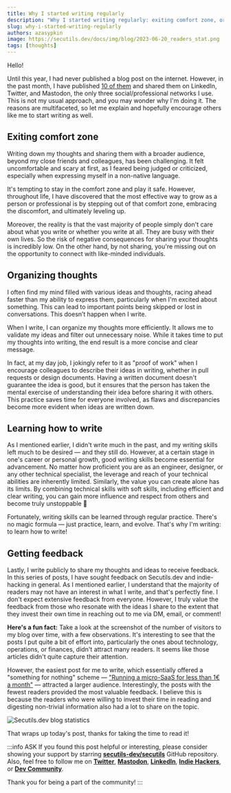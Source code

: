 ```yaml
---
title: Why I started writing regularly
description: "Why I started writing regularly: exiting comfort zone, organizing thoughts, learning how to write, getting feedback."
slug: why-i-started-writing-regularly
authors: azasypkin
image: https://secutils.dev/docs/img/blog/2023-06-20_readers_stat.png
tags: [thoughts]
---
```

Hello!

Until this year, I had never published a blog post on the internet. However, in the past month, I have published [10 of them](https://secutils.dev/docs/blog) and shared them on LinkedIn, Twitter, and Mastodon, the only three social/professional networks I use. This is not my usual approach, and you may wonder why I'm doing it. The reasons are multifaceted, so let me explain and hopefully encourage others like me to start writing as well.

<!--truncate-->

## Exiting comfort zone

Writing down my thoughts and sharing them with a broader audience, beyond my close friends and colleagues, has been challenging. It felt uncomfortable and scary at first, as I feared being judged or criticized, especially when expressing myself in a non-native language.

It's tempting to stay in the comfort zone and play it safe. However, throughout life, I have discovered that the most effective way to grow as a person or professional is by stepping out of that comfort zone, embracing the discomfort, and ultimately leveling up.

Moreover, the reality is that the vast majority of people simply don't care about what you write or whether you write at all. They are busy with their own lives. So the risk of negative consequences for sharing your thoughts is incredibly low. On the other hand, by not sharing, you're missing out on the opportunity to connect with like-minded individuals.

## Organizing thoughts

I often find my mind filled with various ideas and thoughts, racing ahead faster than my ability to express them, particularly when I'm excited about something. This can lead to important points being skipped or lost in conversations. This doesn’t happen when I write.

When I write, I can organize my thoughts more efficiently. It allows me to validate my ideas and filter out unnecessary noise. While it takes time to put my thoughts into writing, the end result is a more concise and clear message.

In fact, at my day job, I jokingly refer to it as "proof of work" when I encourage colleagues to describe their ideas in writing, whether in pull requests or design documents. Having a written document doesn't guarantee the idea is good, but it ensures that the person has taken the mental exercise of understanding their idea before sharing it with others. This practice saves time for everyone involved, as flaws and discrepancies become more evident when ideas are written down.

## Learning how to write

As I mentioned earlier, I didn't write much in the past, and my writing skills left much to be desired — and they still do. However, at a certain stage in one's career or personal growth, good writing skills become essential for advancement. No matter how proficient you are as an engineer, designer, or any other technical specialist, the leverage and reach of your technical abilities are inherently limited. Similarly, the value you can create alone has its limits. By combining technical skills with soft skills, including efficient and clear writing, you can gain more influence and respect from others and become truly unstoppable 🙂

Fortunately, writing skills can be learned through regular practice. There's no magic formula — just practice, learn, and evolve. That's why I'm writing: to learn how to write!

## Getting feedback

Lastly, I write publicly to share my thoughts and ideas to receive feedback. In this series of posts, I have sought feedback on Secutils.dev and indie-hacking in general. As I mentioned earlier, I understand that the majority of readers may not have an interest in what I write, and that's perfectly fine. I don't expect extensive feedback from everyone. However, I truly value the feedback from those who resonate with the ideas I share to the extent that they invest their own time in reaching out to me via DM, email, or comment!

**Here's a fun fact:** Take a look at the screenshot of the number of visitors to my blog over time, with a few observations. It's interesting to see that the posts I put quite a bit of effort into, particularly the ones about technology, operations, or finances, didn't attract many readers. It seems like those articles didn't quite capture their attention.

However, the easiest post for me to write, which essentially offered a "something for nothing" scheme — ["Running a micro-SaaS for less than 1€ a month"](https://secutils.dev/docs/blog/running-micro-saas-for-less-than-one-euro-a-month) — attracted a larger audience. Interestingly, the posts with the fewest readers provided the most valuable feedback. I believe this is because the readers who were willing to invest their time in reading and digesting non-trivial information also had a lot to share on the topic.

![[Secutils.dev](http://Secutils.dev) blog statistics](https://secutils.dev/docs/img/blog/2023-06-20_readers_stat.png)

That wraps up today's post, thanks for taking the time to read it!

:::info ASK
If you found this post helpful or interesting, please consider showing your support by starring [**secutils-dev/secutils**](https://github.com/secutils-dev/secutils) GitHub repository. Also, feel free to follow me on [**Twitter**](https://twitter.com/aleh_zasypkin), [**Mastodon**](https://infosec.exchange/@azasypkin), [**LinkedIn**](https://www.linkedin.com/in/azasypkin/), [**Indie Hackers**](https://www.indiehackers.com/azasypkin/history), or [**Dev Community**](https://dev.to/azasypkin).

Thank you for being a part of the community!
:::
